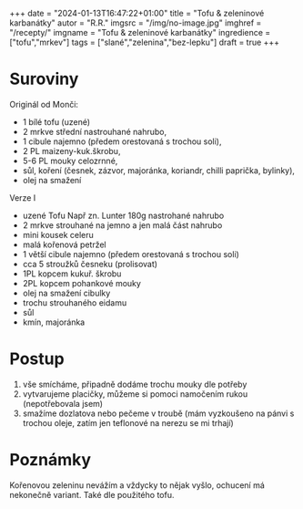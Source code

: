 
+++
date = "2024-01-13T16:47:22+01:00"
title = "Tofu & zeleninové karbanátky"
autor = "R.R."
imgsrc = "/img/no-image.jpg"
imghref = "/recepty/"
imgname = "Tofu & zeleninové karbanátky"
ingredience = ["tofu","mrkev"]
tags = ["slané","zelenina","bez-lepku"]
draft = true
+++

# Suroviny
Originál od Monči:
- 1 bílé tofu (uzené) 
- 2 mrkve střední nastrouhané nahrubo, 
- 1 cibule najemno (předem orestovaná s trochou soli), 
- 2 PL maizeny-kuk.škrobu, 
- 5-6 PL mouky celozrnné, 
- sůl, koření (česnek, zázvor, majoránka, koriandr, chilli paprička, bylinky), 
- olej na smažení 

Verze I
- uzené Tofu Např zn. Lunter 180g nastrohané nahrubo
- 2 mrkve strouhané na jemno a jen malá část nahrubo
- mini kousek celeru
- malá kořenová petržel
- 1 větší cibule najemno (předem orestovaná s trochou soli)
- cca 5 stroužků česneku (prolisovat)
- 1PL kopcem kukuř. škrobu
- 2PL kopcem pohankové mouky
- olej na smažení cibulky
- trochu strouhaného eidamu
- sůl
- kmín, majoránka

# Postup
1. vše smícháme, připadně dodáme trochu mouky dle potřeby
2. vytvarujeme placičky, můžeme si pomoci namočením rukou  (nepotřebovala jsem)
3. smažíme dozlatova nebo pečeme v troubě (mám vyzkoušeno na pánvi s trochou oleje, zatím jen teflonové na nerezu se mi trhají)

# Poznámky
Kořenovou zeleninu nevážím a vždycky to nějak vyšlo, ochucení má nekonečně variant. Také dle použitého tofu.